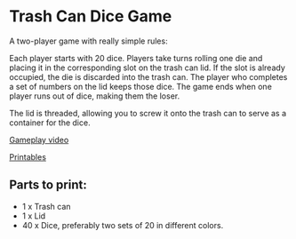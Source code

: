 # Trash Can Dice Game

A two-player game with really simple rules:

Each player starts with 20 dice. Players take turns rolling one die and placing it in the corresponding slot on the trash can lid. If the slot is already occupied, the die is discarded into the trash can. The player who completes a set of numbers on the lid keeps those dice. The game ends when one player runs out of dice, making them the loser.

The lid is threaded, allowing you to screw it onto the trash can to serve as a container for the dice.

[Gameplay video](https://www.youtube.com/watch?v=a1Zl3A9e_EM)


[Printables](https://www.printables.com/model/925413-trash-can-dice-game)

## Parts to print:
* 1 x Trash can
* 1 x Lid
* 40 x Dice, preferably two sets of 20 in different colors.
